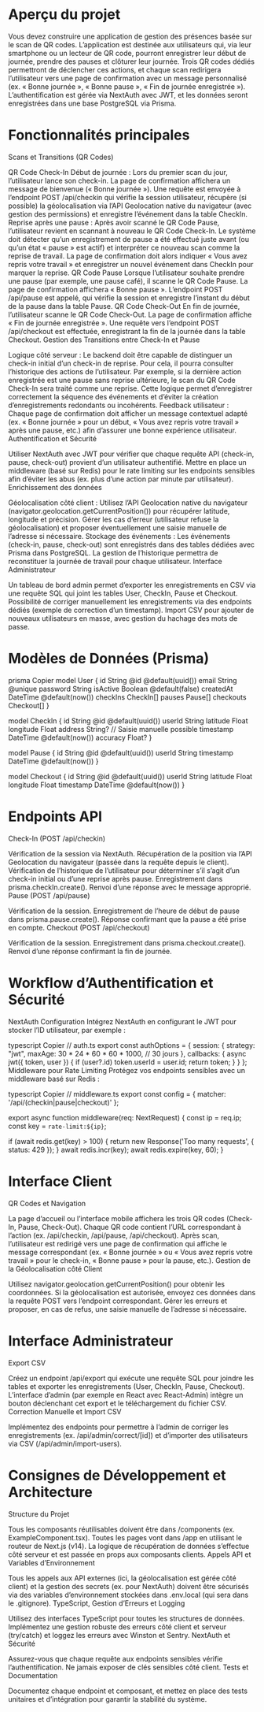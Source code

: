 # Aperçu du projet
Vous devez construire une application de gestion des présences basée sur le scan de QR codes. L’application est destinée aux utilisateurs qui, via leur smartphone ou un lecteur de QR code, pourront enregistrer leur début de journée, prendre des pauses et clôturer leur journée. Trois QR codes dédiés permettront de déclencher ces actions, et chaque scan redirigera l’utilisateur vers une page de confirmation avec un message personnalisé (ex. « Bonne journée », « Bonne pause », « Fin de journée enregistrée »). L’authentification est gérée via NextAuth avec JWT, et les données seront enregistrées dans une base PostgreSQL via Prisma.

# Fonctionnalités principales

Scans et Transitions (QR Codes)

QR Code Check-In
Début de journée :
Lors du premier scan du jour, l’utilisateur lance son check-in.
La page de confirmation affichera un message de bienvenue (« Bonne journée »).
Une requête est envoyée à l’endpoint POST /api/checkin qui vérifie la session utilisateur, récupère (si possible) la géolocalisation via l’API Geolocation native du navigateur (avec gestion des permissions) et enregistre l’événement dans la table CheckIn.
Reprise après une pause :
Après avoir scanné le QR Code Pause, l’utilisateur revient en scannant à nouveau le QR Code Check-In.
Le système doit détecter qu’un enregistrement de pause a été effectué juste avant (ou qu’un état « pause » est actif) et interpréter ce nouveau scan comme la reprise de travail.
La page de confirmation doit alors indiquer « Vous avez repris votre travail » et enregistrer un nouvel événement dans CheckIn pour marquer la reprise.
QR Code Pause
Lorsque l’utilisateur souhaite prendre une pause (par exemple, une pause café), il scanne le QR Code Pause.
La page de confirmation affichera « Bonne pause ».
L’endpoint POST /api/pause est appelé, qui vérifie la session et enregistre l’instant du début de la pause dans la table Pause.
QR Code Check-Out
En fin de journée, l’utilisateur scanne le QR Code Check-Out.
La page de confirmation affiche « Fin de journée enregistrée ».
Une requête vers l’endpoint POST /api/checkout est effectuée, enregistrant la fin de la journée dans la table Checkout.
Gestion des Transitions entre Check-In et Pause

Logique côté serveur :
Le backend doit être capable de distinguer un check-in initial d’un check-in de reprise.
Pour cela, il pourra consulter l’historique des actions de l’utilisateur. Par exemple, si la dernière action enregistrée est une pause sans reprise ultérieure, le scan du QR Code Check-In sera traité comme une reprise.
Cette logique permet d’enregistrer correctement la séquence des événements et d’éviter la création d’enregistrements redondants ou incohérents.
Feedback utilisateur :
Chaque page de confirmation doit afficher un message contextuel adapté (ex. « Bonne journée » pour un début, « Vous avez repris votre travail » après une pause, etc.) afin d’assurer une bonne expérience utilisateur.
Authentification et Sécurité

Utiliser NextAuth avec JWT pour vérifier que chaque requête API (check-in, pause, check-out) provient d’un utilisateur authentifié.
Mettre en place un middleware (basé sur Redis) pour le rate limiting sur les endpoints sensibles afin d’éviter les abus (ex. plus d’une action par minute par utilisateur).
Enrichissement des données

Géolocalisation côté client :
Utilisez l’API Geolocation native du navigateur (navigator.geolocation.getCurrentPosition()) pour récupérer latitude, longitude et précision.
Gérer les cas d’erreur (utilisateur refuse la géolocalisation) et proposer éventuellement une saisie manuelle de l’adresse si nécessaire.
Stockage des événements :
Les événements (check-in, pause, check-out) sont enregistrés dans des tables dédiées avec Prisma dans PostgreSQL.
La gestion de l’historique permettra de reconstituer la journée de travail pour chaque utilisateur.
Interface Administrateur

Un tableau de bord admin permet d’exporter les enregistrements en CSV via une requête SQL qui joint les tables User, CheckIn, Pause et Checkout.
Possibilité de corriger manuellement les enregistrements via des endpoints dédiés (exemple de correction d’un timestamp).
Import CSV pour ajouter de nouveaux utilisateurs en masse, avec gestion du hachage des mots de passe.
# Modèles de Données (Prisma)

prisma
Copier
model User {
  id          String    @id @default(uuid())
  email       String    @unique
  password    String
  isActive    Boolean   @default(false)
  createdAt   DateTime  @default(now())
  checkIns    CheckIn[]
  pauses      Pause[]
  checkouts   Checkout[]
}

model CheckIn {
  id          String   @id @default(uuid())
  userId      String
  latitude    Float
  longitude   Float
  address     String?  // Saisie manuelle possible
  timestamp   DateTime @default(now())
  accuracy    Float?
}

model Pause {
  id          String   @id @default(uuid())
  userId      String
  timestamp   DateTime @default(now())
}

model Checkout {
  id          String   @id @default(uuid())
  userId      String
  latitude    Float
  longitude   Float
  timestamp   DateTime @default(now())
}
# Endpoints API

Check-In (POST /api/checkin)

Vérification de la session via NextAuth.
Récupération de la position via l’API Geolocation du navigateur (passée dans la requête depuis le client).
Vérification de l’historique de l’utilisateur pour déterminer s’il s’agit d’un check-in initial ou d’une reprise après pause.
Enregistrement dans prisma.checkIn.create().
Renvoi d’une réponse avec le message approprié.
Pause (POST /api/pause)

Vérification de la session.
Enregistrement de l’heure de début de pause dans prisma.pause.create().
Réponse confirmant que la pause a été prise en compte.
Checkout (POST /api/checkout)

Vérification de la session.
Enregistrement dans prisma.checkout.create().
Renvoi d’une réponse confirmant la fin de journée.
# Workflow d’Authentification et Sécurité

NextAuth Configuration
Intégrez NextAuth en configurant le JWT pour stocker l’ID utilisateur, par exemple :

typescript
Copier
// auth.ts
export const authOptions = {
  session: {
    strategy: "jwt",
    maxAge: 30 * 24 * 60 * 60 * 1000, // 30 jours
  },
  callbacks: {
    async jwt({ token, user }) {
      if (user?.id) token.userId = user.id;
      return token;
    }
  }
};
Middleware pour Rate Limiting
Protégez vos endpoints sensibles avec un middleware basé sur Redis :

typescript
Copier
// middleware.ts
export const config = {
  matcher: '/api/(checkin|pause|checkout)'
};

export async function middleware(req: NextRequest) {
  const ip = req.ip;
  const key = `rate-limit:${ip}`;
  
  if (await redis.get(key) > 100) {
    return new Response('Too many requests', { status: 429 });
  }
  await redis.incr(key);
  await redis.expire(key, 60);
}
# Interface Client

QR Codes et Navigation

La page d’accueil ou l’interface mobile affichera les trois QR codes (Check-In, Pause, Check-Out).
Chaque QR code contient l’URL correspondant à l’action (ex. /api/checkin, /api/pause, /api/checkout).
Après scan, l’utilisateur est redirigé vers une page de confirmation qui affiche le message correspondant (ex. « Bonne journée » ou « Vous avez repris votre travail » pour le check-in, « Bonne pause » pour la pause, etc.).
Gestion de la Géolocalisation côté Client

Utilisez navigator.geolocation.getCurrentPosition() pour obtenir les coordonnées.
Si la géolocalisation est autorisée, envoyez ces données dans la requête POST vers l’endpoint correspondant.
Gérer les erreurs et proposer, en cas de refus, une saisie manuelle de l’adresse si nécessaire.
# Interface Administrateur

Export CSV

Créez un endpoint /api/export qui exécute une requête SQL pour joindre les tables et exporter les enregistrements (User, CheckIn, Pause, Checkout).
L’interface d’admin (par exemple en React avec React-Admin) intègre un bouton déclenchant cet export et le téléchargement du fichier CSV.
Correction Manuelle et Import CSV

Implémentez des endpoints pour permettre à l’admin de corriger les enregistrements (ex. /api/admin/correct/[id]) et d’importer des utilisateurs via CSV (/api/admin/import-users).
# Consignes de Développement et Architecture

Structure du Projet

Tous les composants réutilisables doivent être dans /components (ex. ExampleComponent.tsx).
Toutes les pages vont dans /app en utilisant le routeur de Next.js (v14).
La logique de récupération de données s’effectue côté serveur et est passée en props aux composants clients.
Appels API et Variables d’Environnement

Tous les appels aux API externes (ici, la géolocalisation est gérée côté client) et la gestion des secrets (ex. pour NextAuth) doivent être sécurisés via des variables d’environnement stockées dans .env.local (qui sera dans le .gitignore).
TypeScript, Gestion d’Erreurs et Logging

Utilisez des interfaces TypeScript pour toutes les structures de données.
Implémentez une gestion robuste des erreurs côté client et serveur (try/catch) et loggez les erreurs avec Winston et Sentry.
NextAuth et Sécurité

Assurez-vous que chaque requête aux endpoints sensibles vérifie l’authentification.
Ne jamais exposer de clés sensibles côté client.
Tests et Documentation

Documentez chaque endpoint et composant, et mettez en place des tests unitaires et d’intégration pour garantir la stabilité du système.
